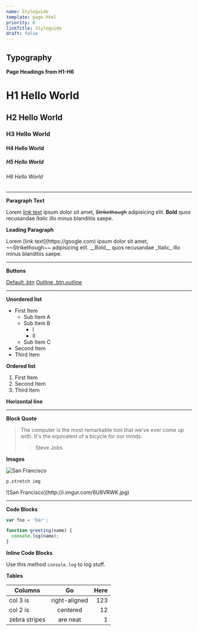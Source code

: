 ```yaml
---
name: Styleguide
template: page.html
priority: 0
linkTitle: Styleguide
draft: false
---
```


## Typography

__Page Headings from H1-H6__

# H1 Hello World

## H2 Hello World

### H3 Hello World

#### H4 Hello World

##### H5 Hello World

###### H6 Hello World

<hr>

__Paragraph Text__

Lorem [link text](https://google.com) ipsum dolor sit amet, ~~Strikethough~~ adipisicing elit. __Bold__ quos recusandae _Italic_ illo minus blanditiis saepe.

__Leading Paragraph__

<p class="leading">Lorem [link text](https://google.com) ipsum dolor sit amet, ~~Strikethough~~ adipisicing elit. __Bold__ quos recusandae _Italic_ illo minus blanditiis saepe.</p>

<hr>

__Buttons__

<a href="#" class="btn">Default .btn</a> <a href="#" class="btn outline">Outline .btn.outline</a>

<hr>

__Unordered list__

- First Item
  - Sub Item A
  - Sub Item B
      - I
      - II
  - Sub Item C
- Second Item
- Third Item

__Ordered list__

1. First Item
2. Second Item
3. Third Item

__Horizontal line__

- - -

__Block Quote__

> The computer is the most remarkable tool that we've ever come up with. It's the
equivalent of a bicycle for our minds.
> > Steve Jobs

__Images__

![San Francisco](http://i.imgur.com/6U8VRWK.jpg)

`p.stretch img`

<p class="stretch">![San Francisco](http://i.imgur.com/6U8VRWK.jpg)</p>

<hr>

__Code Blocks__

```js
var foo = 'bar';

function greeting(name) {
  console.log(name);
}
```

__Inline Code Blocks__

Use this method `console.log` to log stuff.

__Tables__

| Columns       | Go            | Here  |
| ------------- |:-------------:| -----:|
| col 3 is      | right-aligned | 123   |
| col 2 is      | centered      |   12  |
| zebra stripes | are neat      |    1  |
